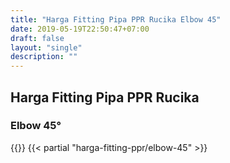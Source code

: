 ```yaml
---
title: "Harga Fitting Pipa PPR Rucika Elbow 45"
date: 2019-05-19T22:50:47+07:00
draft: false
layout: "single"
description: ""
---
```


## Harga Fitting Pipa PPR Rucika
### Elbow 45&deg;
{{<kontak-button>}}
{{< partial "harga-fitting-ppr/elbow-45" >}}

